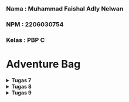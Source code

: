 
### Nama    : Muhammad Faishal Adly Nelwan
### NPM     : 2206030754
### Kelas   : PBP C

# Adventure Bag

<details>
<summary><b>Tugas 7</b></summary>

## Perbedaan antara Stateless dan Stateful Widget dalam Flutter

Dalam pengembangan aplikasi Flutter, stateless widget dan stateful widget memiliki perbedaan utama dalam cara mereka mengelola perubahan data dan tampilan dalam aplikasi. Perbedaan utama antara keduanya adalah sebagai berikut:

### Stateless Widget

Widget stateless adalah jenis widget yang tidak memiliki keadaan internal yang dapat berubah setelah dibuat.

Mereka ideal digunakan untuk bagian tampilan yang tidak memerlukan perubahan atau tidak bergantung pada data yang mungkin berubah.

Dengan menggunakan stateless widget, Anda tidak perlu secara eksplisit memerintahkan Flutter untuk merender ulang tampilan saat ada perubahan data; proses ini akan dilakukan otomatis oleh Flutter sesuai kebutuhan.

Contoh penggunaan stateless widget mencakup ikon, teks, gambar, dan elemen antarmuka pengguna (UI) yang bersifat statis.

### Stateful Widget

Widget stateful, sebaliknya, memiliki keadaan internal (state) yang dapat berubah selama siklus hidupnya.

Mereka sangat berguna untuk bagian tampilan yang perlu merespons perubahan data atau input dari pengguna.

Ketika terjadi perubahan data atau input yang mempengaruhi tampilan, Anda harus memanggil metode setState untuk memicu pembaruan tampilan widget. Langkah ini akan memaksa Flutter untuk merender ulang widget dengan keadaan yang baru.

Contoh penggunaan stateful widget mencakup formulir, daftar item yang dapat di-scroll, dan elemen antarmuka pengguna yang memerlukan pembaruan dinamis.

#### Perbedaan utama antara keduanya terletak pada cara mereka mengelola perubahan tampilan dan keadaan dalam aplikasi Flutter. Stateless widget cocok untuk elemen tampilan yang bersifat statis, sementara stateful widget cocok untuk elemen tampilan yang memerlukan perubahan dan interaktivitas.  


## Sebutkan seluruh widget yang kamu gunakan untuk menyelesaikan tugas ini dan jelaskan fungsinya masing-masing!
| Widget               | Fungsi                                                                                                  |
|----------------------|---------------------------------------------------------------------------------------------------------|
| Material             | Memastikan aplikasi mengikuti desain material yang konsisten pada platform Android.                    |
| Scaffold             | Menyediakan kerangka dasar aplikasi dengan AppBar, body, dan floating action button.                    |
| SingleChildScrollView   | Memungkinkan konten discrollable jika melebihi ukuran layar untuk menghindari masalah overflow.          |
| Padding              | Menambahkan ruang di sekeliling widget untuk memperbaiki tata letak dan penampilan.                     |
| Column               | Menata widget-child secara vertikal dalam satu kolom.                                                   |
| GridView.count       | Menampilkan children dalam bentuk grid dengan jumlah baris dan kolom yang dapat disesuaikan.             |
| InkWell              | Membuat area responsif terhadap sentuhan, sering digunakan untuk menangani interaksi ketika disentuh.    |
| Text                 | Menampilkan teks di antarmuka pengguna.                                                                   |
| Icon                 | Menampilkan ikon yang membantu membuat antarmuka pengguna lebih informatif dan menarik.                  |
| SnackBar             | Menampilkan pesan singkat di bagian bawah layar, umumnya untuk memberikan informasi atau feedback.       |

Setiap widget memiliki perannya masing-masing dalam membangun tampilan dan fungsionalitas aplikasi Flutter. Tabel ini memberikan gambaran singkat tentang penggunaan dan fungsi setiap widget yang digunakan dalam tugas yang diberikan.

## Jelaskan bagaimana cara kamu mengimplementasikan checklist di atas secara step-by-step (bukan hanya sekadar mengikuti tutorial)

### Langkah 1: Membuat Proyek Flutter Baru

1. Buka Terminal atau Command Prompt.
2. Masuk ke direktori di mana proyek Flutter akan disimpan.
3. Generate proyek Flutter baru dengan perintah `flutter create adventure_bag`.
4. Masuk ke dalam direktori proyek tersebut dengan perintah `cd adventure_bag`.

### Menjalankan Proyek

- Untuk menjalankan proyek, gunakan perintah `flutter run`.
- Untuk pengguna macOS, ada beberapa opsi untuk menjalankan aplikasi Flutter: menggunakan emulator di Android Studio atau menggunakan Google Chrome.
- Untuk menjalankan aplikasi di Google Chrome, jalankan perintah `flutter config --enable-web` dan kemudian `flutter run -d chrome`.

### Git Initialization dan Push ke GitHub

1. Lakukan `git init` pada root folder proyek.
2. Tambahkan, commit, dan push proyek ke repositori baru di GitHub dengan perintah sesuai langkah-langkah GitHub.
3. Nama repositori bisa disesuaikan dengan `adventure_bag`.

### Merapikan Struktur Proyek

1. Buat file baru bernama `inventory.dart` dalam direktori `adventure_bag/lib`.
2. Pindahkan kode dari file `main.dart` ke file `inventory.dart`.
3. Tambahkan `import 'package:adventure_bag/inventory.dart';` di awal file `main.dart` untuk memperbaiki kesalahan.
4. Pastikan aplikasi tetap berjalan dengan baik.

### Membuat Widget Sederhana pada Flutter

1. Buka file `main.dart`.
2. Ubah warna tema aplikasi menjadi indigo dengan kode `colorScheme: ColorScheme.fromSeed(seedColor: Colors.indigo),`.
3. Ubah sifat widget halaman menjadi stateless di `main.dart` dan `inventory.dart`.
4. Tambahkan daftar item yang dijual dalam kelas `BagItem`.
5. Tambahkan kode untuk menampilkan teks dan kartu produk.
6. Buat widget stateless baru `BagCard` untuk menampilkan kartu produk.
7. Ubah warna tombol berdasarkan variabel warna dalam kelas `BagItem`.
8. Jalankan proyek dan pastikan bahwa tampilan sudah menampilkan perubahan.

### Untuk mengganti warna tombol pada setiap item dalam daftar, kita perlu menyesuaikan tata letak widget dan menerapkan properti `color` dari `BagItem` ke dalam kode pembuatan widget.
1. **Tetapkan Warna pada BagItem:**
    ```dart
    final List<BagItem> items = [
        BagItem("Inventory", Icons.checklist, Colors.brown),
        BagItem("Add an Item", Icons.add_Bagping_cart, Colors.green),
        BagItem("Continue Your Journey", Icons.logout, Colors.red),
    ];
    ```

2. **Definisikan Warna pada BagItem:**
    ```dart
    class BagItem {
      final String name;
      final IconData icon;
      final Color color;

      BagItem(this.name, this.icon, this.color);
    }
    ```

3. **Perbarui Bagian Tampilan Widget untuk Menggunakan Warna:**
    ```dart
    class BagCard extends StatelessWidget {
      final BagItem item;

      const BagCard(this.item); // Constructor

      @override
      Widget build(BuildContext context) {
        return Material(
          color: item.color, // Gunakan warna dari BagItem
          child: InkWell(
            // Area responsif terhadap sentuhan
            onTap: () {
              // Tampilkan SnackBar saat tombol diklik
              ScaffoldMessenger.of(context)
                ..hideCurrentSnackBar()
                ..showSnackBar(SnackBar(
                  content: Text("Kamu telah menekan tombol ${item.name}!"),
                ));
            },
            child: Container(
              padding: const EdgeInsets.all(8),
              child: Center(
                child: Column(
                  mainAxisAlignment: MainAxisAlignment.center,
                  children: [
                    Icon(
                      item.icon,
                      color: Colors.white, // Sesuaikan jika diperlukan
                      size: 30.0,
                    ),
                    const Padding(padding: EdgeInsets.all(3)),
                    Text(
                      item.name,
                      textAlign: TextAlign.center,
                      style: const TextStyle(color: Colors.white),
                    ),
                  ],
                ),
              ),
            ),
          ),
        );
      }
    }
    ```
   </details>

   <details>
<summary><b>Tugas 8</b></summary>

### Jelaskan perbedaan antara Navigator.push() dan Navigator.pushReplacement(), disertai dengan contoh mengenai penggunaan kedua metode tersebut yang tepat!

🔹 __Navigator.push()__ menambahkan _route_ baru ditambahkan ke dalam _stack_, sehingga _stack_ akan berisi _route_ sebelumnya dan _route_ yang baru ditambahkan.

```
Navigator.push(
  context,
  MaterialPageRoute(
    builder: (context) => const BagFormPage(),
  )
);
```
🔹 __Navigator.pushReplacement()__ akan menggantikan _route_ sebelumnya dalam _stack_ dengan _route_ baru yang ditentukan.

```
Navigator.pushReplacement(
  context,
  MaterialPageRoute(
    builder: (context) => MyHomePage(),
  )
);
```

### Jelaskan masing-masing layout widget pada Flutter dan konteks penggunaannya masing-masing!

Berikut adalah beberapa _widget layout_ yang tersedia di Flutter:

- `Align` : Widget yang mengatur posisi child di dalam dirinya dan opsional mengatur ukuran widget berdasarkan ukuran child.

- `Center` : Blok alignment yang menempatkan child di tengah-tengah dirinya.

- `Container` : Widget yang menggabungkan widget painting, positioning, dan sizing yang umum.

- `Expanded` : Widget yang memperluas child dari Row, Column, atau Flex.

- `Padding` : Widget yang memasukkan child-nya dengan padding yang diberikan.

- `Column` : Widget yang mengatur daftar child widget secara vertikal.

- `GridView` : Daftar grid terdiri dari pola sel yang diatur dalam layout vertikal dan horizontal.

- `ListView` : Daftar scrollable dan linear dari widget.

- `Row` : Widget yang mengatur daftar child widget secara horizontal.

- `Stack` : Menumpuk beberapa child dengan cara yang sederhana

- `Table` : Menampilkan child widget dalam baris dan kolom.

### Sebutkan apa saja elemen input pada form yang kamu pakai pada tugas kali ini dan jelaskan mengapa kamu menggunakan elemen input tersebut!

Pada tugas ini saya menggunakan `TextFormField` karena dapat memvalidasi input  sebelum menyimpan datanya. `TextFormField` juga memungkinkan untuk menampilkan pesan kesalahan jika input pengguna tidak valid.

### Bagaimana penerapan clean architecture pada aplikasi Flutter?

_Clean Architecture_ adalah sebuah konsep arsitektur yang memisahkan kode menjadi beberapa lapisan yang berbeda untuk memudahkan pengembangan, pemeliharaan, dan pengujian aplikasi. Pada umumnya, arsitektur ini terdiri dari tiga layer utama: domain, data, dan presentation.

- _Domain layer_ berisi bisnis logika dan aturan aplikasi. Lapisan ini tidak bergantung pada lapisan lainnya, sehingga dapat digunakan kembali pada aplikasi lain.
- _Data layer_ bertanggung jawab untuk mengambil dan menyimpan data dari berbagai sumber, seperti database, API, atau penyimpanan lokal. Lapisan ini juga bertanggung jawab untuk memetakan data ke dalam model domain.
- _Presentation layer_ adalah lapisan yang berhubungan langsung dengan pengguna. Lapisan ini bertanggung jawab untuk menampilkan data ke pengguna dan menerima input dari pengguna. Pada proyek ini terdapat di folder _screens_.

### Jelaskan bagaimana cara kamu mengimplementasikan checklist di atas secara step-by-step! (bukan hanya sekadar mengikuti tutorial)

__Membuat minimal satu halaman baru pada aplikasi, yaitu halaman formulir tambah item baru.__

Halaman formulir dapat dilihat pada file `Bag_form.dart`. Pada halaman ini saya menggunakan widget `Form` yang menggunakan `TextFormField` untuk masing-masing input. Tiap elemen input validator sehingga tipe data input sesuai dan tidak ada input kosong. Terakhir saya tambahkan tombol save seperti berikut

```
child: ElevatedButton(
  style: ButtonStyle(
    backgroundColor:
        MaterialStateProperty.all(Colors.purple.shade900),
  ),
  onPressed: () {
    // Menunjukkan pop-up -> checklist 3
  },
  child: const Text(
    "Save",
    style: TextStyle(color: Colors.white),
  ),
),
```

<br>

__Mengarahkan pengguna ke halaman form tambah item baru ketika menekan tombol Tambah Item pada halaman utama.__

Sebelum itu saya memindahkan elemen _card_ pada file terpisah yaitu `Bag_card.dart`. Pada file ini saya tambahkan kode berikut

```dart
onTap: () {
  // Memunculkan SnackBar ketika diklik
  ...

  if (item.name == "Add an Item") {
    Navigator.push(
      context,
      MaterialPageRoute(
        builder: (context) => const BagFormPage(),
      )
    );
  }
},
```

Sehingga saat card ditekan pengguna akan diarahkan ke halaman form.

<br>

__Memunculkan data sesuai isi dari formulir yang diisi dalam sebuah pop-up setelah menekan tombol Save pada halaman formulir tambah item baru.__

Pada potongan kode di poin checklist pertama ditambahkan kode berikut

```dart
onPressed: () {
  if (_formKey.currentState!.validate()) {
    showDialog(
      context: context,
      builder: (context) {
        return AlertDialog(
          title: const Text('Item berhasil tersimpan'),
          content: SingleChildScrollView(
            child: Column(
              crossAxisAlignment:
                  CrossAxisAlignment.start,
              children: [
                Text('Name: $_name'),
                Text('Amount: $_amount'),
                Text('Description: $_description'),
              ],
            ),
          ),
          actions: [
            TextButton(
              child: const Text('OK'),
              onPressed: () {
                Navigator.pop(context);
              },
            ),
          ],
        );
      },
    );
  _formKey.currentState!.reset();
  }
},
```

Jika input pengguna valid, maka akan muncul pop-up yang berisi data yang baru saja di-input.

<br>

__Membuat sebuah drawer pada aplikasi.__

Pertama saya buat drawer seperti berikut.

```dart
import 'package:flutter/material.dart';

class LeftDrawer extends StatelessWidget {
  const LeftDrawer({super.key});

  @override
  Widget build(BuildContext context) {
    return Drawer(
      child: ListView(
        children: [
          const DrawerHeader(),
          ListTile(),
        ],
      ),
    );
  }
}
```

Lalu ditambahkan header yang berisi keterangan aplikasi

```dart
decoration: BoxDecoration(
  color: Color.fromRGBO(74, 20, 140, 1),
),
child: Column(
  children: [
    Text(
      'Adventure Bag',
      textAlign: TextAlign.center,
      style: TextStyle(
        fontSize: 30,
        fontWeight: FontWeight.bold,
        color: Colors.white,
      ),
    ),
    Padding(padding: EdgeInsets.all(16)),
    Text("Keep track of your Bag here!",
      textAlign: TextAlign.left,
      style: TextStyle(
        fontSize: 15,
        fontWeight: FontWeight.normal,
        color: Colors.white,
      ),
    ),
  ],
),
```

Dan routing untuk halaman utama dan halaman formulir.

```dart
ListTile(
  leading: const Icon(Icons.home_outlined),
  title: const Text('Main Page'),
  // Bagian redirection ke MyHomePage
  onTap: () {
    Navigator.pushReplacement(
      context,
      MaterialPageRoute(
        builder: (context) => MyHomePage(),
      )
    );
  },
),
ListTile(
  leading: const Icon(Icons.add_circle),
  title: const Text('Add an Item'),
  // Bagian redirection ke BagFormPage
  onTap: () {
    Navigator.push(
      context,
      MaterialPageRoute(
        builder: (context) => const BagFormPage(),
      )
    );
  },
),
```
</details>

<details>
<summary><b>Tugas 9</b></summary>

## Apakah bisa kita melakukan pengambilan data JSON tanpa membuat model terlebih dahulu? Jika iya, apakah hal tersebut lebih baik daripada membuat model sebelum melakukan pengambilan data JSON?
Ya, kita bisa melakukan pengambilan data JSON tanpa membuat model terlebih dahulu. Mengambil data JSON tanpa model berarti kita akan langsung memproses data JSON tersebut sebagai struktur data dasar yang disediakan oleh bahasa pemrograman kita.

Keuntungan Menggunakan Pendekatan Tanpa Model:
- Fleksibilitas: Mudah untuk bekerja dengan data yang strukturnya tidak tetap atau sering berubah.
- Pengembangan yang Lebih Cepat: Mengurangi kebutuhan untuk merancang dan mengimplementasikan model terlebih dahulu.
- Sederhana: Cocok untuk skenario sederhana di mana struktur data tidak terlalu kompleks atau tidak memerlukan validasi khusus.<br>
Keuntungan Menggunakan Model:
- Validasi Data: Model membantu dalam validasi data dan memastikan bahwa data yang diterima sesuai dengan yang diharapkan.
- Konsistensi: Memudahkan pemeliharaan kode, terutama dalam proyek besar karena semua interaksi data mengikuti struktur yang telah ditentukan.
- Pemeliharaan Kode: Memudahkan pemeliharaan dan perubahan kode di masa depan, karena perubahan pada struktur data hanya perlu dilakukan di satu tempat (model).
- Dokumentasi: Model berfungsi sebagai bentuk dokumentasi, memudahkan developer lain untuk memahami struktur data.
<br>
Lebih disarankan untuk kita membuat model terlebih dahulu supaya JSON yang hendak kita olah sudah benar-benar mengikuti syntax pemrograman.

## Jelaskan fungsi dari CookieRequest dan jelaskan mengapa instance CookieRequest perlu untuk dibagikan ke semua komponen di aplikasi Flutter.
Fungsi utama dari `CookieRequest` adalah untuk menangani cookie saat melakukan HTTP request. Ini meliputi pengiriman cookie saat HTTP request ke server dan menyimpan cookie yang diterima dari server. Hal ini penting untuk memastikan bahwa sesi pengguna tetap berjalan dengan konsisten konteksnya saat pengguna menggunakan aplikasi, misalnya saat autentikasi atau saat mengatur preferensi pengguna yang disimpan.

Membagikan instance `CookieRequest` ke semua komponen di aplikasi Flutter penting karena ini memastikan bahwa manajemen cookie dilakukan secara konsisten di seluruh aplikasi. Dengan cara ini, semua request yang dibuat dari berbagai bagian aplikasi akan memiliki akses ke informasi cookie yang sama, memastikan bahwa pengguna tetap terautentikasi dan preferensi mereka tetap diterapkan di seluruh aplikasi. Ini juga membantu dalam menyederhanakan arsitektur kode dengan memusatkan logic dari manajemen cookie sehingga mengurangi duplikasi dan potensi kesalahan.


## Jelaskan mekanisme pengambilan data dari JSON hingga dapat ditampilkan pada Flutter.
1. GET Request dikirimkan ke url supaya kita mendapatkan JSON yang berisi list of product.
```   var url = Uri.parse('http://127.0.0.1:8000/json/');
    var response = await http.get(
      url,
      headers: {"Content-Type": "application/json"},
    );
```

2. Mengubah http respons body agar sesuai dengan bentuk JSON
```
var data = jsonDecode(utf8.decode(response.bodyBytes)); 
```
3. Dari data JSON tersebut, objek product dibuat dan disimpan pada list_product.
```
List<Product> list_product = [];
    for (var d in data) {
      if (d != null) {
        list_product.add(Product.fromJson(d));
      }
    }
    return list_product;
```
4. Seluruh item yang sudah ada ditampilkan dengan ListView.builder() dan masing-masingnya ditampilkan dalam bentuk Card. Jika card suatu product diklik, maka akan pergi ke halaman details
```
 return ListView.builder(
              itemCount: snapshot.data!.length,
              itemBuilder: (context, index) {
                var barang = snapshot.data![index].fields; // Assuming fields has the necessary properties
                return Card(
                  child: InkWell(
                    onTap: () {
                      Navigator.push(
                        context,
                        MaterialPageRoute(
                          builder: (context) => DetailItemPage(fields: barang),
                        ),
                      );
                    },
```

## Jelaskan mekanisme autentikasi dari input data akun pada Flutter ke Django hingga selesainya proses autentikasi oleh Django dan tampilnya menu pada Flutter.
1. Membangun objek request dengan CookieRequest lalu meminta input username dan password.
```
    final request = context.watch<CookieRequest>();
```
```
            TextField(
              controller: _usernameController,
              decoration: const InputDecoration(
                labelText: 'Username',
              ),
            ),
```
```
            TextField(
              controller: _passwordController,
              decoration: const InputDecoration(
                labelText: 'Password',
              ),
              obscureText: true,
            ),
```
2. Melakukan login request supaya bisa  mengirim data username dan password ke url tujuan.
```
                final response =
                    await request.login("http://127.0.0.1:8000/auth/login/", {
                  'username': username,
                  'password': password,
                });
```
3. App akan memberikan respons sesuai login request. Kalau berhasil, maka user akan menuju halaman MyHomePage(). Sedangkan, kalau gagal akan muncul AlertDialog().

```
               if (request.loggedIn) {
                  String message = response['message'];
                  String uname = response['username'];
                  // ignore: use_build_context_synchronously
                  Navigator.pushReplacement(
                    context,
                    MaterialPageRoute(builder: (context) => MyHomePage()),
                  );
                  // ignore: use_build_context_synchronously
                  ScaffoldMessenger.of(context)
                    ..hideCurrentSnackBar()
                    ..showSnackBar(SnackBar(
                        content: Text("$message Selamat datang, $uname.")));
                } else {
                  // ignore: use_build_context_synchronously
                  showDialog(
                    context: context,
                    builder: (context) => AlertDialog(
                      title: const Text('Login Gagal'),
                      content: Text(response['message']),
                      actions: [
                        TextButton(
                          child: const Text('OK'),
                          onPressed: () {
                            Navigator.pop(context);
                          },
                        ),
                      ],
                    ),
```
## Sebutkan seluruh widget yang kamu pakai pada tugas ini dan jelaskan fungsinya masing-masing.
1. `LeftDrawer`: Widget kustom (didefinisikan di luar kode yang diberikan) yang mungkin digunakan untuk menampilkan drawer navigasi di sisi kiri.
2. `FutureBuilder`: Widget ini digunakan untuk membangun widget berdasarkan hasil terbaru dari Future, seperti menampilkan data yang diambil dari internet.
3. `Center`: Widget ini digunakan untuk menempatkan child widgetnya di tengah-tengah parent widget.
4. `CircularProgressIndicator`: Widget ini menampilkan indikator loading yang berputar.
5. `ListView.builder`: Widget ini digunakan untuk membuat daftar yang scrollable, dimana item-itemnya dibangun secara dinamis.
6. `SizedBox`: Widget ini digunakan untuk memberikan jarak antar widget.
7. `ElevatedButton`: Widget ini menampilkan tombol yang menonjol, biasanya digunakan untuk aksi utama dalam sebuah form.
8. `Navigator`: Digunakan untuk navigasi antar halaman dalam aplikasi.
9. `AlertDialog`: Widget ini menampilkan dialog untuk memberi informasi atau konfirmasi kepada pengguna.
10. `TextButton`: Widget ini menampilkan tombol dengan teks, biasanya digunakan dalam dialog.
11. `Provider`: Paket ini digunakan untuk manajemen state dan akses data melintasi widget.
12. `CookieRequest `(dari `pbp_django_auth`): Komponen ini digunakan untuk mengelola autentikasi dan permintaan HTTP dengan cookie, khususnya dalam konteks login.
Sisanya sama seperti minggu lalu.

## Jelaskan bagaimana cara kamu mengimplementasikan checklist di atas secara step-by-step! (bukan hanya sekadar mengikuti tutorial).
1. Membangun app baru di django project bernama authentication
2. Melakukan instalasi library corsheaders dan mengaturnya pada settings di django project
3. Membuat method untuk melakukan login pada views.py authentication
4. Membuat method untuk melakukan logout pada views.py authentication
5. Membangun method create_product_flutter pada views.py main
6. Mengatur path untuk semua method yang baru dibangun
7. Menginstal semua package baru yang akan dibutuhkan pada tugas minggu ini seperti provider, pbp_django_auth, dan http
8. Membuat login.dart dan mengatur main.dart supaya pertama kali masuk ke LoginPage()
9. Membangun product.dart yang merupakan model
10. Mengizinkan flutter app bisa mengakses internet
11. Membangun list_product.dart dengan fetching data dari web yang sudah dideploy
12. Mengatur ulang left drawer
13. Menghubungkan form dengan CookieRequest
14. Mengatur ulang pengisian form dengan jsonEncode.
15. Mengatur ulang card.dart dengan cookierequest agar bisa logout dengan method yang sudah dibangun sebelumnya
16. Melakukan add-commit-push ke github.




</details>